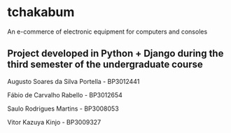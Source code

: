 # tchakabum 
An e-commerce of electronic equipment for computers and consoles

## Project developed in Python + Django during the third semester of the undergraduate course

Augusto Soares da Silva Portella - BP3012441

Fábio de Carvalho Rabello - BP3012654

Saulo Rodrigues Martins - BP3008053

Vitor Kazuya Kinjo - BP3009327
